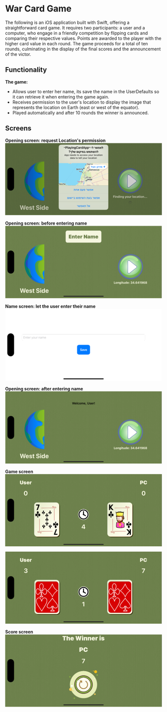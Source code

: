 # War Card Game
The following is an iOS application built with Swift, offering a straightforward card game. 
It requires two participants: a user and a computer, who engage in a friendly competition by flipping cards and comparing their respective values. 
Points are awarded to the player with the higher card value in each round. 
The game proceeds for a total of ten rounds, culminating in the display of the final scores and the announcement of the victor.

## Functionality 
**The game:** 
- Allows user to enter her name, its save the name in the UserDefaults so it can retrieve it when entering the game again.
- Receives permission to the user's location to display the image that represents the location on Earth (east or west of the equator).
- Played automatically and after 10 rounds the winner is announced.

## Screens 
**Opening screen: request Location's permission**
![](images/first%20screen.png)


**Opening screen: before entering name**
![](images/secondscreen.png)


**Name screen: let the user enter their name**
![](images/thirdscreen.png)


**Opening screen: after entering name**
![](images/forthscreen.png)

**Game screen**
![](images/fifthscreen.png)

![](images/sixthscreen.png)

**Score screen**
![](images/seventhscreen.png)


